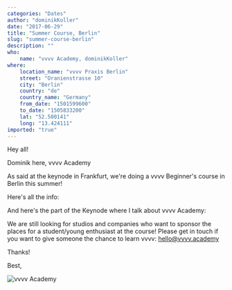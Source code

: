 ```yaml
---
categories: "Dates"
author: "dominikKoller"
date: "2017-06-29"
title: "Summer Course, Berlin"
slug: "summer-course-berlin"
description: ""
who: 
    name: "vvvv Academy, dominikKoller"
where: 
    location_name: "vvvv Praxis Berlin"
    street: "Oranienstrasse 10"
    city: "Berlin"
    country: "de"
    country_name: "Germany"
    from_date: "1501599600"
    to_date: "1505833200"
    lat: "52.500141"
    long: "13.424111"
imported: "true"
---
```



Hey all!

Dominik here, vvvv Academy

As said at the keynode in Frankfurt, we're doing a vvvv Beginner's course in Berlin this summer! 

Here's all the info:
[](http://vvvv.academy)

And here's the part of the Keynode where I talk about vvvv Academy:
[](http://www.youtube.com/watch?v=BKHbEWaHjcw&t=136m50s)


We are still looking for studios and companies who want to sponsor the places for a student/young enthusiast at the course! Please get in touch if you want to give someone the chance to learn vvvv:
hello@vvvv.academy

Thanks!

Best,

![vvvv Academy](vvvvaca_0.jpg) 

